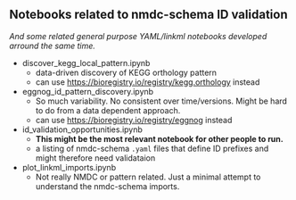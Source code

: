 ## Notebooks related to nmdc-schema ID validation
_And some related general purpose YAML/linkml notebooks developed arround the same time._

- discover_kegg_local_pattern.ipynb
    - data-driven discovery of KEGG orthology pattern
    - can use https://bioregistry.io/registry/kegg.orthology instead
- eggnog_id_pattern_discovery.ipynb
    - So much variability. No consistent over time/versions. Might be hard to do from a data dependent approach.
    - can use https://bioregistry.io/registry/eggnog instead
- id_validation_opportunities.ipynb
    - **This might be the most relevant notebook for other people to run.**
    - a listing of nmdc-schema `.yaml` files that define ID prefixes and might therefore need validataion
- plot_linkml_imports.ipynb
    - Not really NMDC or pattern related. Just a minimal attempt to understand the nmdc-schema imports.
